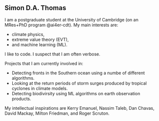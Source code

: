 ## Simon D.A. Thomas

I am a postgraduate student at the University of Cambridge (on an MRes+PhD program @ai4er-cdt). 
My main interests are: 

 - climate physics, 
 - extreme value theory (EVT), 
 - and machine learning (ML).

I like to code. I suspect that I am often verbose.

Projects that I am currently involved in:

 - Detecting fronts in the Southern ocean using a numbe of different algorithms.
 - Looking at the return periods of storm surges produced by tropical cyclones in climate models.
 - Detecting biodivirsity using ML algorithms on earth observation products.

My intellectual inspirations are Kerry Emanuel, Nassim Taleb, Dan Chavas, David Mackay, Milton Friedman, and Roger Scruton.
